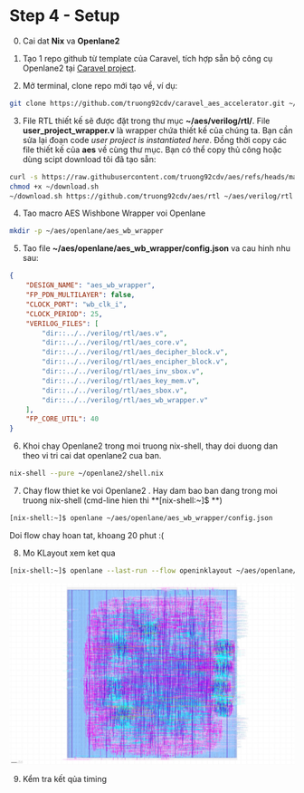 # Step 4 - Setup

0. Cai dat **Nix** va **Openlane2**

1. Tạo 1 repo github từ template của Caravel, tích hợp sẵn bộ công cụ Openlane2 tại [Caravel project](https://github.com/efabless/caravel_user_project_ol2/generate).

2. Mở terminal, clone repo mới tạo về, ví dụ:
```sh
git clone https://github.com/truong92cdv/caravel_aes_accelerator.git ~/aes
```

3. File RTL thiết kế sẽ được đặt trong thư mục **~/aes/verilog/rtl/**. File **user_project_wrapper.v** là wrapper chứa thiết kế của chúng ta. Bạn cần sửa lại đoạn code *user project is instantiated  here*. Đồng thời copy các file thiết kế của **aes** về cùng thư mục. Bạn có thể copy thủ công hoặc dùng scipt download tôi đã tạo sẵn:
```sh
curl -s https://raw.githubusercontent.com/truong92cdv/aes/refs/heads/main/script/download.sh ~/download.sh
chmod +x ~/download.sh
~/download.sh https://github.com/truong92cdv/aes/rtl ~/aes/verilog/rtl
```

4. Tao macro AES Wishbone Wrapper voi Openlane
```sh
mkdir -p ~/aes/openlane/aes_wb_wrapper
```

5. Tao file **~/aes/openlane/aes_wb_wrapper/config.json** va cau hinh nhu sau:
```json
{
    "DESIGN_NAME": "aes_wb_wrapper",
    "FP_PDN_MULTILAYER": false,
    "CLOCK_PORT": "wb_clk_i",
    "CLOCK_PERIOD": 25,
    "VERILOG_FILES": [
        "dir::../../verilog/rtl/aes.v",
        "dir::../../verilog/rtl/aes_core.v",
        "dir::../../verilog/rtl/aes_decipher_block.v",
        "dir::../../verilog/rtl/aes_encipher_block.v",
        "dir::../../verilog/rtl/aes_inv_sbox.v",
        "dir::../../verilog/rtl/aes_key_mem.v",
        "dir::../../verilog/rtl/aes_sbox.v",
        "dir::../../verilog/rtl/aes_wb_wrapper.v"
    ],
    "FP_CORE_UTIL": 40
}
```

6. Khoi chay Openlane2 trong moi truong nix-shell, thay doi duong dan theo vi tri cai dat openlane2 cua ban.
```sh
nix-shell --pure ~/openlane2/shell.nix
```

7. Chay flow thiet ke voi Openlane2 . Hay dam bao ban dang trong moi truong nix-shell (cmd-line hien thi **[nix-shell:~]$ **)
```sh
[nix-shell:~]$ openlane ~/aes/openlane/aes_wb_wrapper/config.json
```
Doi flow chay hoan tat, khoang 20 phut :(


8. Mo KLayout xem ket qua
```sh
[nix-shell:~]$ openlane --last-run --flow openinklayout ~/aes/openlane/aes_wb_wrapper/config.json
```

![4_klayout_1](images/4_klayout_1.png)

9. Kểm tra kết qủa timing